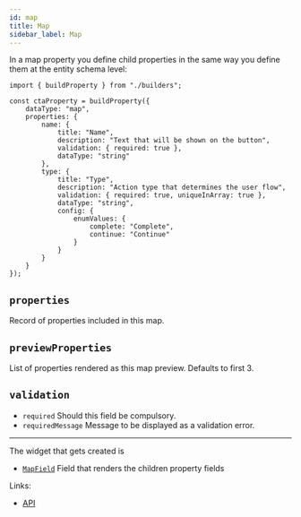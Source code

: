 ```yaml
---
id: map
title: Map
sidebar_label: Map
---
```


In a map property you define child properties in the same way you define them
at the entity schema level:

```tsx
import { buildProperty } from "./builders";

const ctaProperty = buildProperty({
    dataType: "map",
    properties: {
        name: {
            title: "Name",
            description: "Text that will be shown on the button",
            validation: { required: true },
            dataType: "string"
        },
        type: {
            title: "Type",
            description: "Action type that determines the user flow",
            validation: { required: true, uniqueInArray: true },
            dataType: "string",
            config: {
                enumValues: {
                    complete: "Complete",
                    continue: "Continue"
                }
            }
        }
    }
});
```

##  `properties`
Record of properties included in this map.

## `previewProperties`
List of properties rendered as this map preview. Defaults to first 3.

## `validation`

* `required` Should this field be compulsory.
* `requiredMessage` Message to be displayed as a validation error.

---

The widget that gets created is
- [`MapField`](../../api/functions/mapfield) Field that renders the children
property fields

Links:
- [API](../../api/interfaces/mapproperty)
